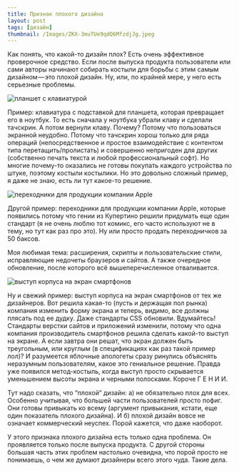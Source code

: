 ```yaml
---
title: Признак плохого дизайна
layout: post
tags: [дизайн]
thumbnail: /Images/ZKX-3muTUe9qdQ6MfzdjJg.jpeg
---
```

Как понять, что какой-то дизайн плох? Есть очень эффективное проверочное средство. Если после выпуска продукта пользователи или сами авторы начинают собирать костыли для борьбы с этим самым дизайном — это плохой дизайн. Ну, или, по крайней мере, у него есть серьезные проблемы.

![планшет с клавиатурой]({{site.baseurl}}/Images/ZKX-3muTUe9qdQ6MfzdjJg.jpeg)

Пример: клавиатура с подставкой для планшета, которая превращает его в ноутбук. То есть сначала у ноутбука убрали клаву и сделали тачскрин. А потом вернули клаву. Почему? Потому что пользоваться экранной неудобно. Потому что тачскрин хорош только для ряда операций (непосредственное и простое взаимодействие с контентом типа перетащить/пролистать) и совершенно непригоден для других (собственно печать текста и любой профессиональный софт). Но многие почему-то оказались не готовы покупать каждого устройства по штуке, поэтому костыли костылики. Но это довольно сложный пример, я даже не знаю, есть ли тут какое-то решение.

![переходники для продукции компании Apple]({{site.baseurl}}/Images/GzeOuuvmG3lBXg1H-NrMew.jpeg)

Другой пример: переходники для продукции компании Apple, которые появились потому что гении из Купертино решили придумать еще один стандарт (я не очень люблю тот комикс, его часто используют не в тему, но тут как раз про это). Ну или просто продать переходничков за 50 баксов.

Моя любимая тема: расширения, скрипты и пользовательские стили, исправляющие недочеты браузеров и сайтов. А также очередное обновление, после которого всё вышеперечисленное отваливается.

![выступ корпуса на экран смартфонов]({{site.baseurl}}/Images/HHmryR-JBsjZ7afqGCf-RA.png)

Ну и свежий пример: выступ корпуса на экран смартфонов от тех же дизайнеров. Вот решила какая-то (пусть и держащая пол рынка) компания изменить форму экрана и теперь, видимо, все должны плясать под ее дудку. Даже стандарты CSS обновили. Вдумайтесь! Стандарты верстки сайтов и приложений изменили, потому что одна компания производитель смартфонов решила сделать какой-то выступ на экране. А если завтра они решат, что экран должен быть треугольным, или круглым (в спецификациях как раз такой пример лол)? И разумеется яблочные апологеты сразу ринулись объяснять неразумным пользователям, какое это гениальное решение. Правда уже появился метод-костыль, когда выступ просто скрывается уменьшением высоты экрана и черными полосками. Короче Г Е Н И И.

Тут надо сказать, что “плохой” дизайн: а) не обязательно плох для всех. Особенно учитывая, что большей части пользователей просто пофиг. Они готовы привыкать ко всему (аргумент привыкания, кстати, еще один показатель плохого дизайна). И б) плохой дизайн вовсе не означает коммерческий неуспех. Порой кажется, что даже наоборот.

У этого признака плохого дизайна есть только одна проблема. Он проявляется только после выпуска продукта. С другой стороны большая часть этих проблем настолько очевидна, что порой просто не понимаешь, о чем же думают дизайнеры всего этого чуда. Такие дела.